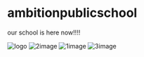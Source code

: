 # ambitionpublicschool
our school is here now!!!!

![logo](https://github.com/visheshsingh009/ambitionpublicschool/assets/156420671/10853fa8-3eae-4277-b852-ce96f98ccd8e)
![2image](https://github.com/visheshsingh009/ambitionpublicschool/assets/156420671/7c9d1fbb-a004-48e8-9467-ab107b1f10ca)
![1image](https://github.com/visheshsingh009/ambitionpublicschool/assets/156420671/8c22b6bd-bd8f-4751-9fe9-e01a74b1e8e2)
![3image](https://github.com/visheshsingh009/ambitionpublicschool/assets/156420671/19998f89-9a5c-4218-b989-461dbb0299a5)
